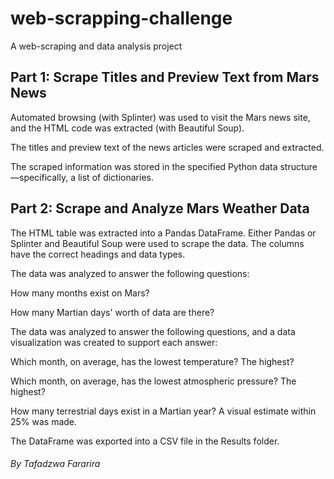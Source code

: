 # web-scrapping-challenge
A web-scraping and data analysis project

## Part 1: Scrape Titles and Preview Text from Mars News
Automated browsing (with Splinter) was used to visit the Mars news site, and the HTML code was extracted (with Beautiful Soup).

The titles and preview text of the news articles were scraped and extracted.

The scraped information was stored in the specified Python data structure—specifically, a list of dictionaries.


## Part 2: Scrape and Analyze Mars Weather Data
The HTML table was extracted into a Pandas DataFrame. Either Pandas or Splinter and Beautiful Soup were used to scrape the data. The columns have the correct headings and data types.

The data was analyzed to answer the following questions:

How many months exist on Mars?

How many Martian days' worth of data are there?

The data was analyzed to answer the following questions, and a data visualization was created to support each answer:

Which month, on average, has the lowest temperature? The highest?

Which month, on average, has the lowest atmospheric pressure? The highest?

How many terrestrial days exist in a Martian year? A visual estimate within 25% was made.

The DataFrame was exported into a CSV file in the Results folder.

###### By Tafadzwa Fararira
